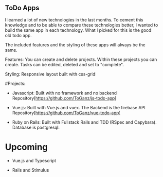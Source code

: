 ## ToDo Apps

I learned a lot of new technologies in the last months. To cement this knowledge and to be able to compare these technologies better, I wanted to build the same app in each technology. What I picked for this is the good old todo app.


The included features and the styling of these apps will always be the same.

Features:
You can create and delete projects. Within these projects you can create. Tasks can be edited, deleted and set to "complete". 

Styling:
Responsive layout built with css-grid


#Projects:

* Javascript: Built with no framework and no backend
Repository[https://github.com/ToGanz/js-todo-app]

* Vue.js: Built with Vue.js and vuex. The Backend is the firebase API
Repository[https://github.com/ToGanz/vue-todo-app]

* Ruby on Rails: Built with Fullstack Rails and TDD (RSpec and Capybara). Database is postgresql.

# Upcoming

* Vue.js and Typescript

* Rails and Stimulus